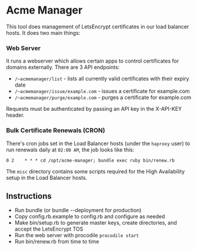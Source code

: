 # Acme Manager
This tool does management of LetsEncrypt certificates in our load balancer hosts. It does two main things:

### Web Server

It runs a webserver which allows certain apps to control certificates for domains externally. There are 3 API endpoints:

* `/~acmemanager/list` - lists all currently valid certificates with their expiry date
* `/~acmemanager/issue/example.com` - issues a certificate for example.com
* `/~acmemanager/purge/example.com` - purges a certificate for example.com

Requests must be authenticated by passing an API key in the X-API-KEY header.

### Bulk Certificate Renewals (CRON)

There's cron jobs set in the Load Balancer hosts (under the `haproxy` user) to run renewals daily at `02:00 AM`, the job looks like this:
```shell
0 2    * * * cd /opt/acme-manager; bundle exec ruby bin/renew.rb
```

The `misc` directory contains some scripts required for the High Availability setup in the Load Balancer hosts.

## Instructions
* Run bundle (or bundle --deployment for production)
* Copy config.rb.example to config.rb and configure as needed
* Make bin/setup.rb to generate master keys, create directories, and accept the LetsEncrypt TOS
* Run the web server with procodile `procodile start`
* Run bin/renew.rb from time to time
